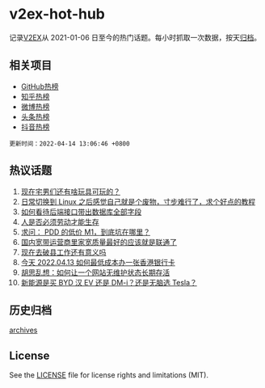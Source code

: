 # v2ex-hot-hub

 记录[V2EX](https://www.v2ex.com/)从 2021-01-06 日至今的热门话题。每小时抓取一次数据，按天[归档](archives)。
 
 ## 相关项目

- [GitHub热榜](https://github.com/snaildev/github-hot-hub)
- [知乎热榜](https://github.com/snaildev/zhihu-hot-hub)
- [微博热榜](https://github.com/snaildev/weibo-hot-hub)
- [头条热榜](https://github.com/snaildev/toutiao-hot-hub)
- [抖音热榜](https://github.com/snaildev/douyin-hot-hub)


 `更新时间：2022-04-14 13:06:46 +0800`

## 热议话题

1. [现在宅男们还有啥玩具可玩的？](https://www.v2ex.com/t/846770)
1. [日常切换到 Linux 之后感觉自己就是个废物，寸步难行了，求个好点的教程](https://www.v2ex.com/t/846748)
1. [如何看待后端接口带出数据库全部字段](https://www.v2ex.com/t/846763)
1. [人是否必须劳动才能生存](https://www.v2ex.com/t/846789)
1. [求问： PDD 的低价 M1，到底坑在哪里？](https://www.v2ex.com/t/846758)
1. [国内宽带运营商里家宽质量最好的应该就是联通了](https://www.v2ex.com/t/846848)
1. [现在去破县工作还有意义吗](https://www.v2ex.com/t/846868)
1. [今天 2022.04.13 如何最低成本办一张香港银行卡](https://www.v2ex.com/t/846716)
1. [胡思乱想：如何让一个网站无维护状态长期存活](https://www.v2ex.com/t/846869)
1. [新能源是买 BYD 汉 EV 还是 DM-i？还是无脑选 Tesla？](https://www.v2ex.com/t/846743)

## 历史归档

[archives](archives)

## License

See the [LICENSE](LICENSE) file for license rights and limitations (MIT).
